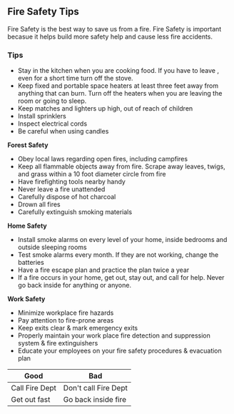 ## Fire Safety Tips
Fire Safety is the best way to save us from a fire. Fire Safety is important becasue it helps build more safety help and cause less fire accidents.


### Tips

* Stay in the kitchen when you are cooking food. If you have to leave , even for a short time turn off the stove.
* Keep fixed and portable space heaters at least three feet away from anything that can burn. Turn off the heaters when you are leaving the room or going to sleep.
* Keep matches and lighters up high, out of reach of children
* Install sprinklers
* Inspect electrical cords
* Be careful when using candles

**Forest Safety**
* Obey local laws regarding open fires, including campfires
* Keep all flammable objects away from fire. Scrape away leaves, twigs, and grass within a 10 foot diameter circle from fire
* Have firefighting tools nearby handy
* Never leave a fire unattended 
* Carefully dispose of hot charcoal
* Drown all fires
* Carefully extinguish smoking materials

**Home Safety**
* Install smoke alarms on every level of your home, inside bedrooms and outside sleeping rooms
* Test smoke alarms every month. If they are not working, change the batteries
* Have a fire escape plan and practice the plan twice a year
* If a fire occurs in your home, get out, stay out, and call for help. Never go back inside for anything or anyone.

**Work Safety**
* Minimize workplace fire hazards
* Pay attention to fire-prone areas
* Keep exits clear & mark emergency exits
* Properly maintain your work place fire detection and suppression system & fire extinguishers 
* Educate your employees on your fire safety procedures & evacuation plan

Good          | Bad
------------- | -------------
Call Fire Dept| Don't call Fire Dept
Get out fast  | Go back inside fire



